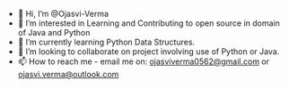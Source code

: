 - 👋 Hi, I’m @Ojasvi-Verma
- 👀 I’m interested in Learning and Contributing to open source in domain of Java and Python
- 🌱 I’m currently learning Python Data Structures.
- 💞️ I’m looking to collaborate on project involving use of Python or Java.
- 📫 How to reach me - email me on: ojasviverma0562@gmail.com or ojasvi.verma@outlook.com

<!---
Ojasvi-Verma/Ojasvi-Verma is a ✨ special ✨ repository because its `README.md` (this file) appears on your GitHub profile.
You can click the Preview link to take a look at your changes.
--->
